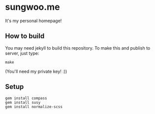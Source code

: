 # sungwoo.me
It's my personal homepage!

## How to build
You may need jekyll to build this repository. To make this and publish to server, just type:

    make

(You'll need my private key! :))


## Setup

```
gem install compass
gem install susy
gem install normalize-scss
```